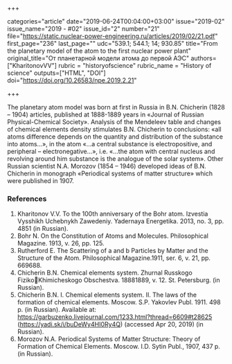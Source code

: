 +++

categories="article"
date="2019-06-24T00:04:00+03:00"
issue="2019-02"
issue_name="2019 - #02"
issue_id="2"
number="21"
file="https://static.nuclear-power-engineering.ru/articles/2019/02/21.pdf"
first_page="236"
last_page=""
udc="539.1; 544.1; 14; 930.85"
title="From the planetary model of the atom to the first nuclear power plant"
original_title="От планетарной модели атома до первой АЭС"
authors=["KharitonovVV"]
rubric = "historyofscience"
rubric_name = "History of science"
outputs=["HTML", "DOI"]
doi="https://doi.org/10.26583/npe.2019.2.21"

+++

The planetary atom model was born at first in Russia in B.N. Chicherin (1828 – 1904) articles, published at 1888-1889 years in «Journal of Russian Physical-Chemical Society». Analysis of the Mendeleev table and changes of chemical elements density stimulates B.N. Chicherin to conclusions: «all atoms difference depends on the quantity and distribution of the substance into atoms…», in the atom «…a central substance is electropositive, and peripheral – electronegative…», i.e. «…the atom with central nucleus and revolving around him substance is the analogue of the solar system». Other Russian scientist N.A. Morozov (1854 – 1946) developed ideas of B.N. Chicherin in monograph «Periodical systems of matter structure» which were published in 1907.

### References

1. Kharitonov V.V. To the 100th anniversary of the Bohr atom. Izvestia Vysshikh Uchebnykh Zawedeniy. Yadernaya Energetika. 2013, no. 3, pp. 4851 (in Russian).
2. Bohr N. On the Constitution of Atoms and Molecules. Philosophical Magazine. 1913, v. 26, pp. 125.
3. Rutherford E. The Scattering of a and b Particles by Matter and the Structure of the Atom. Philosophical Magazine.1911, ser. 6, v. 21, pp. 669688.
4. Chicherin B.N. Chemical elements system. Zhurnal Russkogo FizikoKhimicheskogo Obschestva. 18881889, v. 12. St. Petersburg. (in Russian).
5. Chicherin B.N. I. Chemical elements system. II. The laws of the formation of chemical elements. Moscow. S.P. Yakovlev Publ. 1911. 498 p. (in Russian). Available at: https://garbuzenko.livejournal.com/1233.html?thread=6609#t28625 (https://yadi.sk/i/buDeWy4HI0Ry4Q) (accessed Apr 20, 2019) (in Russian).
6. Morozov N.A. Periodical Systems of Matter Structure: Theory of Formation of Chemical Elements. Moscow. I.D. Sytin Publ., 1907, 437 p. (in Russian).